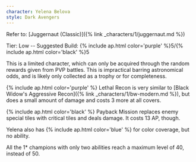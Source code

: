 ```yaml
---
character: Yelena Belova
style: Dark Avengers
---
```

Refer to: [Juggernaut (Classic)]({% link _characters/1/juggernaut.md %})

Tier: Low -- Suggested Build: {% include ap.html color='purple' %}5/{% include ap.html color='black' %}5

This is a limited character, which can only be acquired through the random rewards given from PVP battles. This is impractical barring astronomical odds, and is likely only collected as a trophy or for completeness.

{% include ap.html color='purple' %} Lethal Recon is very similar to [Black Widow's Aggressive Recon]({% link _characters/1/bw-modern.md %}), but does a small amount of damage and costs 3 more at all covers.

{% include ap.html color='black' %} Payback Mission replaces enemy special tiles with critical tiles and deals damage. It costs 13 AP, though.

Yelena also has {% include ap.html color='blue' %} for color coverage, but no ability.

All the 1* champions with only two abilities reach a maximum level of 40, instead of 50. 


